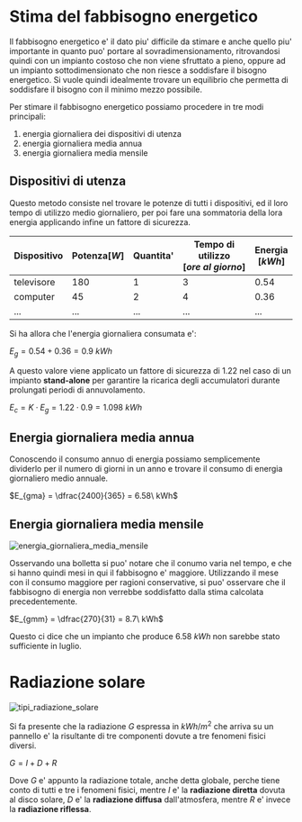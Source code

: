 # Stima del fabbisogno energetico  

Il fabbisogno energetico e' il dato piu' difficile da stimare e anche quello piu' importante in quanto puo' portare al sovradimensionamento, ritrovandosi quindi con un impianto costoso che non viene sfruttato a pieno, oppure ad un impianto sottodimensionato che non riesce a soddisfare il bisogno energetico. Si vuole quindi idealmente trovare un equilibrio che permetta di soddisfare il bisogno con il minimo mezzo possibile.  

Per stimare il fabbisogno energetico possiamo procedere in tre modi principali:  

1. energia giornaliera dei dispositivi di utenza
2. energia giornaliera media annua
3. energia giornaliera media mensile

## Dispositivi di utenza  

Questo metodo consiste nel trovare le potenze di tutti i dispositivi, ed il loro tempo di utilizzo medio giornaliero, per poi fare una sommatoria della lora energia applicando infine un fattore di sicurezza.  

| Dispositivo | Potenza$[W]$ | Quantita' | Tempo di utilizzo $[ore\ al\ giorno]$ | Energia $[kWh]$ |
| ----------- | ------------ | --------- | ------------------------------------- | --------------- |
| televisore  | 180          | 1         | 3                                     | 0.54            |
| computer    | 45           | 2         | 4                                     | 0.36            |
| ...         | ...          | ...       | ...                                   | ...             |

Si ha allora che l'energia giornaliera consumata e':  

$E_{g} = 0.54 + 0.36 = 0.9\ kWh$  

A questo valore viene applicato un fattore di sicurezza di $1.22$ nel caso di un impianto **stand-alone** per garantire la ricarica degli accumulatori durante prolungati periodi di annuvolamento.  

$E_c = K \cdot E_g = 1.22 \cdot 0.9 = 1.098\ kWh$  


## Energia giornaliera media annua  

Conoscendo il consumo annuo di energia possiamo semplicemente dividerlo per il numero di giorni in un anno e trovare il consumo di energia giornaliero medio annuale.  

$E_{gma} = \dfrac{2400}{365} = 6.58\ kWh$  

## Energia giornaliera media mensile  

![energia_giornaliera_media_mensile](https://user-images.githubusercontent.com/7195133/226210935-0a0b1d3f-52c9-4260-8767-5de4458bb25b.jpg)  

Osservando una bolletta si puo' notare che il conumo varia nel tempo, e che si hanno quindi mesi in qui il fabbisogno e' maggiore. Utilizzando il mese con il consumo maggiore per ragioni conservative, si puo' osservare che il fabbisogno di energia non verrebbe soddisfatto dalla stima calcolata precedentemente.  

$E_{gmm} = \dfrac{270}{31} = 8.7\ kWh$  

Questo ci dice che un impianto che produce $6.58\ kWh$ non sarebbe stato sufficiente in luglio.  

# Radiazione solare  

![tipi_radiazione_solare](https://user-images.githubusercontent.com/7195133/226479280-452c0a66-f4d9-43c7-beee-d44edf11b906.jpg)  

Si fa presente che la radiazione $G$ espressa in $kWh/m^2$ che arriva su un pannello e' la risultante di tre componenti dovute a tre fenomeni fisici diversi.  

$G = I + D + R$  

Dove $G$ e' appunto la radiazione totale, anche detta globale, perche tiene conto di tutti e tre i fenomeni fisici, mentre $I$ e' la **radiazione diretta** dovuta al disco solare, $D$ e' la **radiazione diffusa** dall'atmosfera, mentre $R$ e' invece la **radiazione riflessa**.  
